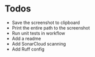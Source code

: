 # Todos

- Save the screenshot to clipboard
- Print the entire path to the screenshot
- Run unit tests in workflow
- Add a readme
- Add SonarCloud scanning
- Add Ruff config
